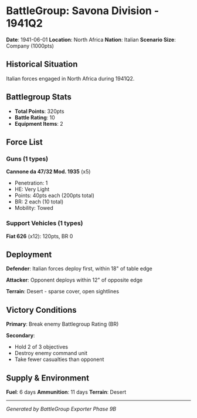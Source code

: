 # BattleGroup: Savona Division - 1941Q2

**Date**: 1941-06-01
**Location**: North Africa
**Nation**: Italian
**Scenario Size**: Company (1000pts)

## Historical Situation

Italian forces engaged in North Africa during 1941Q2.

## Battlegroup Stats

- **Total Points**: 320pts
- **Battle Rating**: 10
- **Equipment Items**: 2

## Force List

### Guns (1 types)

**Cannone da 47/32 Mod. 1935** (x5)
- Penetration: 1
- HE: Very Light
- Points: 40pts each (200pts total)
- BR: 2 each (10 total)
- Mobility: Towed

### Support Vehicles (1 types)

**Fiat 626** (x12): 120pts, BR 0

## Deployment

**Defender**: Italian forces deploy first, within 18" of table edge

**Attacker**: Opponent deploys within 12" of opposite edge

**Terrain**: Desert - sparse cover, open sightlines

## Victory Conditions

**Primary**: Break enemy Battlegroup Rating (BR)

**Secondary**:
- Hold 2 of 3 objectives
- Destroy enemy command unit
- Take fewer casualties than opponent

## Supply & Environment

**Fuel**: 6 days
**Ammunition**: 11 days
**Terrain**: Desert

---

*Generated by BattleGroup Exporter Phase 9B*
